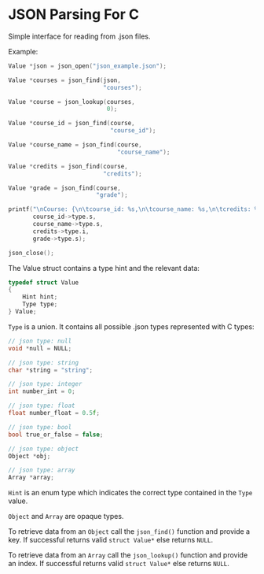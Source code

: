 # JSON Parsing For C

Simple interface for reading from .json files.

Example:

```c
Value *json = json_open("json_example.json");

Value *courses = json_find(json,
                           "courses");

Value *course = json_lookup(courses,
                            0);

Value *course_id = json_find(course,
                             "course_id");

Value *course_name = json_find(course,
                               "course_name");

Value *credits = json_find(course,
                           "credits");

Value *grade = json_find(course,
                         "grade");

printf("\nCourse: {\n\tcourse_id: %s,\n\tcourse_name: %s,\n\tcredits: %d,\n\tgrade: %s\n};\n",
       course_id->type.s,
       course_name->type.s,
       credits->type.i,
       grade->type.s);

json_close();
```

The Value struct contains a type hint and the relevant data:

```c
typedef struct Value
{
    Hint hint;
    Type type;
} Value;
```

```Type``` is a union. It contains all possible .json types represented with C types:
```c
// json type: null
void *null = NULL;

// json type: string
char *string = "string";

// json type: integer
int number_int = 0;

// json type: float
float number_float = 0.5f;

// json type: bool
bool true_or_false = false;

// json type: object
Object *obj;

// json type: array
Array *array;
```

```Hint``` is an enum type which indicates the correct type contained in the ```Type``` value.

```Object``` and ```Array``` are opaque types.

To retrieve data from an ```Object``` call the ```json_find()``` function and provide a key. 
If successful returns valid ```struct Value*``` else returns ```NULL```.

To retrieve data from an ```Array``` call the ```json_lookup()``` function and provide an index.
If successful returns valid ```struct Value*``` else returns ```NULL```.
